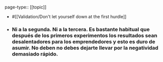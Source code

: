 page-type:: [[topic]]

- #[[Validation/Don't let yourself down at the first hurdle]]

- ### Ni a la segunda. Ni a la tercera. Es bastante habitual que después de los primeros experimentos los resultados sean desalentadores para los emprendedores y esto es duro de asumir. No deben no debes dejarte llevar por la negatividad demasiado rápido.



